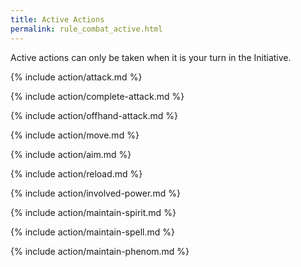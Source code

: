 ```yaml
---
title: Active Actions
permalink: rule_combat_active.html
---
```


Active actions can only be taken when it is your turn in the Initiative.

{% include action/attack.md %}

{% include action/complete-attack.md %}

{% include action/offhand-attack.md %}

{% include action/move.md %}

{% include action/aim.md %}

{% include action/reload.md %}

{% include action/involved-power.md %}

{% include action/maintain-spirit.md %}

{% include action/maintain-spell.md %}

{% include action/maintain-phenom.md %}
